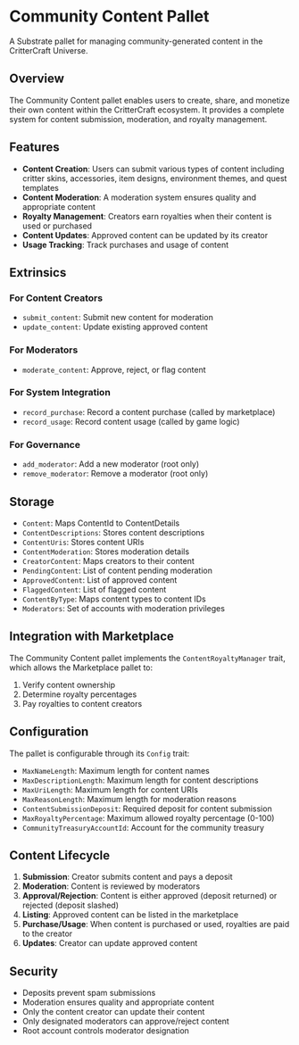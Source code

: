# Community Content Pallet

A Substrate pallet for managing community-generated content in the CritterCraft Universe.

## Overview

The Community Content pallet enables users to create, share, and monetize their own content within the CritterCraft ecosystem. It provides a complete system for content submission, moderation, and royalty management.

## Features

- **Content Creation**: Users can submit various types of content including critter skins, accessories, item designs, environment themes, and quest templates
- **Content Moderation**: A moderation system ensures quality and appropriate content
- **Royalty Management**: Creators earn royalties when their content is used or purchased
- **Content Updates**: Approved content can be updated by its creator
- **Usage Tracking**: Track purchases and usage of content

## Extrinsics

### For Content Creators

- `submit_content`: Submit new content for moderation
- `update_content`: Update existing approved content

### For Moderators

- `moderate_content`: Approve, reject, or flag content

### For System Integration

- `record_purchase`: Record a content purchase (called by marketplace)
- `record_usage`: Record content usage (called by game logic)

### For Governance

- `add_moderator`: Add a new moderator (root only)
- `remove_moderator`: Remove a moderator (root only)

## Storage

- `Content`: Maps ContentId to ContentDetails
- `ContentDescriptions`: Stores content descriptions
- `ContentUris`: Stores content URIs
- `ContentModeration`: Stores moderation details
- `CreatorContent`: Maps creators to their content
- `PendingContent`: List of content pending moderation
- `ApprovedContent`: List of approved content
- `FlaggedContent`: List of flagged content
- `ContentByType`: Maps content types to content IDs
- `Moderators`: Set of accounts with moderation privileges

## Integration with Marketplace

The Community Content pallet implements the `ContentRoyaltyManager` trait, which allows the Marketplace pallet to:

1. Verify content ownership
2. Determine royalty percentages
3. Pay royalties to content creators

## Configuration

The pallet is configurable through its `Config` trait:

- `MaxNameLength`: Maximum length for content names
- `MaxDescriptionLength`: Maximum length for content descriptions
- `MaxUriLength`: Maximum length for content URIs
- `MaxReasonLength`: Maximum length for moderation reasons
- `ContentSubmissionDeposit`: Required deposit for content submission
- `MaxRoyaltyPercentage`: Maximum allowed royalty percentage (0-100)
- `CommunityTreasuryAccountId`: Account for the community treasury

## Content Lifecycle

1. **Submission**: Creator submits content and pays a deposit
2. **Moderation**: Content is reviewed by moderators
3. **Approval/Rejection**: Content is either approved (deposit returned) or rejected (deposit slashed)
4. **Listing**: Approved content can be listed in the marketplace
5. **Purchase/Usage**: When content is purchased or used, royalties are paid to the creator
6. **Updates**: Creator can update approved content

## Security

- Deposits prevent spam submissions
- Moderation ensures quality and appropriate content
- Only the content creator can update their content
- Only designated moderators can approve/reject content
- Root account controls moderator designation